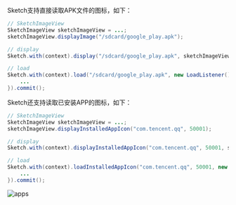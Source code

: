 Sketch支持直接读取APK文件的图标，如下：
```java
// SketchImageView
SketchImageView sketchImageView = ...;
sketchImageView.displayImage("/sdcard/google_play.apk");

// display
Sketch.with(context).display("/sdcard/google_play.apk", sketchImageView).commit();

// load
Sketch.with(context).load("/sdcard/google_play.apk", new LoadListener(){
	...
}).commit();
```

Sketch还支持读取已安装APP的图标，如下：
```java
// SketchImageView
SketchImageView sketchImageView = ...;
sketchImageView.displayInstalledAppIcon("com.tencent.qq", 50001);

// display
Sketch.with(context).displayInstalledAppIcon("com.tencent.qq", 50001, sketchImageView).commit();

// load
Sketch.with(context).loadInstalledAppIcon("com.tencent.qq", 50001, new LoadListener(){
	...
}).commit();
```

![apps](https://github.com/xiaopansky/Sketch/raw/master/docs/res/apps.png)